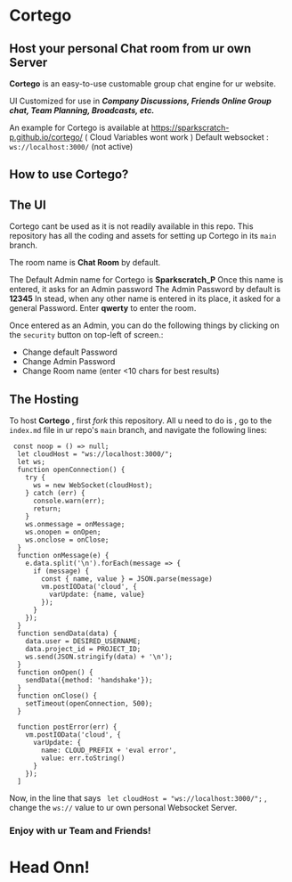 # Cortego

Host your personal Chat room from ur own Server
---
 **Cortego** is an easy-to-use customable group chat engine for ur website.
 
 UI Customized for use in ***Company Discussions, Friends Online Group chat, Team Planning, Broadcasts, etc.***

 An example for Cortego is available at https://sparkscratch-p.github.io/cortego/ ( Cloud Variables wont work )
 Default websocket : `ws://localhost:3000/` (not active)


## How to use Cortego?

The UI
---

 Cortego cant be used as it is not readily available in this repo.
  This repository has all the coding and assets for setting up Cortego in its `main` branch.
  
  The room name is **Chat Room** by default.
  
  The Default Admin name for Cortego is **Sparkscratch_P**
  Once this name is entered, it asks for an Admin password
  The Admin Password by default is **12345**
  In stead, when any other name is entered in its place, it asked for a general Password. Enter **qwerty** to enter the room.
  
  Once entered as an Admin, you can do the following things by clicking on the `security` button on top-left of screen.:
  
  - Change default Password
  - Change Admin Password
  - Change Room name (enter <10 chars for best results)

The Hosting
---

To host **Cortego** , first *fork* this repository. All u need to do is , go to the `index.md` file in ur repo's `main` branch, and navigate the following lines: 

```
 const noop = () => null;
  let cloudHost = "ws://localhost:3000/";
  let ws;
  function openConnection() {
    try {
      ws = new WebSocket(cloudHost);
    } catch (err) {
      console.warn(err);
      return;
    }
    ws.onmessage = onMessage;
    ws.onopen = onOpen;
    ws.onclose = onClose;
  }
  function onMessage(e) {
    e.data.split('\n').forEach(message => {
      if (message) {
        const { name, value } = JSON.parse(message)
        vm.postIOData('cloud', {
          varUpdate: {name, value}
        });
      }
    });
  }
  function sendData(data) {
    data.user = DESIRED_USERNAME;
    data.project_id = PROJECT_ID;
    ws.send(JSON.stringify(data) + '\n');
  }
  function onOpen() {
    sendData({method: 'handshake'});
  }
  function onClose() {
    setTimeout(openConnection, 500);
  }
  
  function postError(err) {
    vm.postIOData('cloud', {
      varUpdate: {
        name: CLOUD_PREFIX + 'eval error',
        value: err.toString()
      }
    });
  ]
  ```

 Now, in the line that says ` let cloudHost = "ws://localhost:3000/";` , change the `ws://` value to ur own personal Websocket Server.


### Enjoy with ur Team and Friends!

# Head Onn!

























